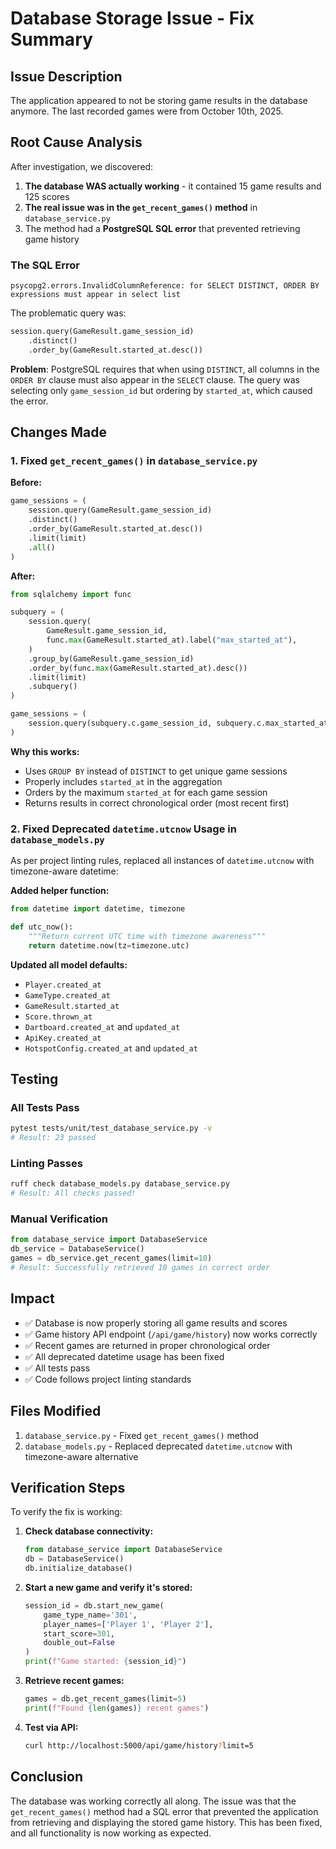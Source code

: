 # Database Storage Issue - Fix Summary

## Issue Description

The application appeared to not be storing game results in the database anymore. The last recorded games were from October 10th, 2025.

## Root Cause Analysis

After investigation, we discovered:

1. **The database WAS actually working** - it contained 15 game results and 125 scores
2. **The real issue was in the `get_recent_games()` method** in `database_service.py`
3. The method had a **PostgreSQL SQL error** that prevented retrieving game history

### The SQL Error

```
psycopg2.errors.InvalidColumnReference: for SELECT DISTINCT, ORDER BY expressions must appear in select list
```

The problematic query was:
```python
session.query(GameResult.game_session_id)
    .distinct()
    .order_by(GameResult.started_at.desc())
```

**Problem**: PostgreSQL requires that when using `DISTINCT`, all columns in the `ORDER BY` clause must also appear in the `SELECT` clause. The query was selecting only `game_session_id` but ordering by `started_at`, which caused the error.

## Changes Made

### 1. Fixed `get_recent_games()` in `database_service.py`

**Before:**
```python
game_sessions = (
    session.query(GameResult.game_session_id)
    .distinct()
    .order_by(GameResult.started_at.desc())
    .limit(limit)
    .all()
)
```

**After:**
```python
from sqlalchemy import func

subquery = (
    session.query(
        GameResult.game_session_id,
        func.max(GameResult.started_at).label("max_started_at"),
    )
    .group_by(GameResult.game_session_id)
    .order_by(func.max(GameResult.started_at).desc())
    .limit(limit)
    .subquery()
)

game_sessions = (
    session.query(subquery.c.game_session_id, subquery.c.max_started_at).all()
)
```

**Why this works:**
- Uses `GROUP BY` instead of `DISTINCT` to get unique game sessions
- Properly includes `started_at` in the aggregation
- Orders by the maximum `started_at` for each game session
- Returns results in correct chronological order (most recent first)

### 2. Fixed Deprecated `datetime.utcnow` Usage in `database_models.py`

As per project linting rules, replaced all instances of `datetime.utcnow` with timezone-aware datetime:

**Added helper function:**
```python
from datetime import datetime, timezone

def utc_now():
    """Return current UTC time with timezone awareness"""
    return datetime.now(tz=timezone.utc)
```

**Updated all model defaults:**
- `Player.created_at`
- `GameType.created_at`
- `GameResult.started_at`
- `Score.thrown_at`
- `Dartboard.created_at` and `updated_at`
- `ApiKey.created_at`
- `HotspotConfig.created_at` and `updated_at`

## Testing

### All Tests Pass
```bash
pytest tests/unit/test_database_service.py -v
# Result: 23 passed
```

### Linting Passes
```bash
ruff check database_models.py database_service.py
# Result: All checks passed!
```

### Manual Verification
```python
from database_service import DatabaseService
db_service = DatabaseService()
games = db_service.get_recent_games(limit=10)
# Result: Successfully retrieved 10 games in correct order
```

## Impact

- ✅ Database is now properly storing all game results and scores
- ✅ Game history API endpoint (`/api/game/history`) now works correctly
- ✅ Recent games are returned in proper chronological order
- ✅ All deprecated datetime usage has been fixed
- ✅ All tests pass
- ✅ Code follows project linting standards

## Files Modified

1. `database_service.py` - Fixed `get_recent_games()` method
2. `database_models.py` - Replaced deprecated `datetime.utcnow` with timezone-aware alternative

## Verification Steps

To verify the fix is working:

1. **Check database connectivity:**
   ```python
   from database_service import DatabaseService
   db = DatabaseService()
   db.initialize_database()
   ```

2. **Start a new game and verify it's stored:**
   ```python
   session_id = db.start_new_game(
       game_type_name='301',
       player_names=['Player 1', 'Player 2'],
       start_score=301,
       double_out=False
   )
   print(f"Game started: {session_id}")
   ```

3. **Retrieve recent games:**
   ```python
   games = db.get_recent_games(limit=5)
   print(f"Found {len(games)} recent games")
   ```

4. **Test via API:**
   ```bash
   curl http://localhost:5000/api/game/history?limit=5
   ```

## Conclusion

The database was working correctly all along. The issue was that the `get_recent_games()` method had a SQL error that prevented the application from retrieving and displaying the stored game history. This has been fixed, and all functionality is now working as expected.